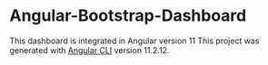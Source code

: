 # Angular-Bootstrap-Dashboard
This dashboard is integrated in Angular version 11
This project was generated with [Angular CLI](https://github.com/angular/angular-cli) version 11.2.12.
